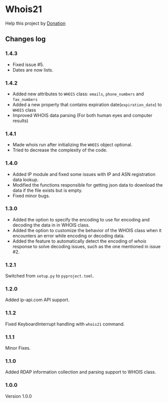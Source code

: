 Whois21
=====

Help this project by [Donation](DONATE.md)

Changes log
-----------
### 1.4.3

+ Fixed issue #5.
+ Dates are now lists.

### 1.4.2

+ Added new attributes to `WHOIS` class: `emails`, `phone_numbers` and `fax_numbers`
+ Added a new property that contains expiration date(`expiration_date`) to `WHOIS` class
+ Improved WHOIS data parsing (For both human eyes and computer results)

### 1.4.1

+ Made whois run after initializing the `WHOIS` object optional.
+ Tried to decrease the complexity of the code.

### 1.4.0

+ Added IP module and fixed some issues with IP and ASN registration data lookup.
+ Modified the functions responsible for getting json data to download the data if the 
  file exists but is empty.
+ Fixed minor bugs.

### 1.3.0

+ Added the option to specify the encoding to use for encoding and decoding the data in 
  in WHOIS class.
+ Added the option to customize the behavior of the WHOIS class when it encounters an 
  error while encoding or decoding data.
+ Added the feature to automatically detect the encoding of _whois_ response to solve
  decoding issues, such as the one mentioned in issue #2.

### 1.2.1

Switched from `setup.py` to `pyproject.toml`.

### 1.2.0

Added ip-api.com API support.

### 1.1.2

Fixed KeyboardInterrupt handling with `whois21` command.

### 1.1.1

Minor Fixes.

### 1.1.0

Added RDAP information collection and parsing support to WHOIS class.

### 1.0.0

Version 1.0.0
